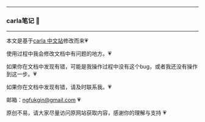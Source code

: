 ------
### carla笔记 :feet:

------
本文是基于[carla 中文站](https://bbs.carla.org.cn/document/34876387b64845899a948fbf8c2a73be)修改而来:heartpulse:

使用过程中我会修改文档中有问题的地方。:heartpulse:

如果你在文档中发现有错，可能是我操作过程中没有这个bug，或者我还没有操作到这一步。:heartpulse:

如果你在文档中发现有错，请及时联系我。:heartpulse:

邮箱：ngfukgin@gmail.com :heartpulse:

原创不易，请大家尽量访问原网站获取内容，感谢你的理解与支持 :heartpulse:
